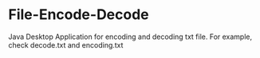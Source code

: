 # File-Encode-Decode
Java Desktop Application for encoding and decoding txt file. For example, check decode.txt and encoding.txt
